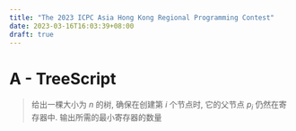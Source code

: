 ```yaml
---
title: "The 2023 ICPC Asia Hong Kong Regional Programming Contest"
date: 2023-03-16T16:03:39+08:00
draft: true 
---
```


# A - TreeScript

> 给出一棵大小为 $n$ 的树, 确保在创建第 $i$ 个节点时, 它的父节点 $p_i$ 仍然在寄存器中.
> 输出所需的最小寄存器的数量

